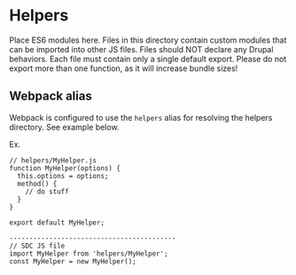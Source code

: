# Helpers
Place ES6 modules here. Files in this directory contain custom modules
that can be imported into other JS files. Files should NOT declare any
Drupal behaviors. Each file must contain only a single default export. Please
do not export more than one function, as it will increase bundle sizes!

## Webpack alias
Webpack is configured to use the `helpers` alias for resolving the helpers directory. See
example below.

Ex.
```
// helpers/MyHelper.js
function MyHelper(options) {
  this.options = options;
  method() {
    // do stuff
  }
}

export default MyHelper;

------------------------------------------
// SDC JS file
import MyHelper from 'helpers/MyHelper';
const MyHelper = new MyHelper();

```
